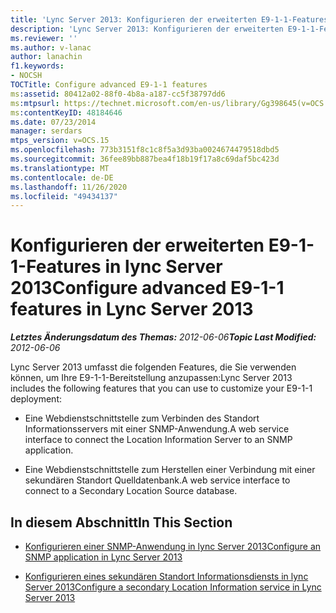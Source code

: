 ```yaml
---
title: 'Lync Server 2013: Konfigurieren der erweiterten E9-1-1-Features'
description: 'Lync Server 2013: Konfigurieren der erweiterten E9-1-1-Features'
ms.reviewer: ''
ms.author: v-lanac
author: lanachin
f1.keywords:
- NOCSH
TOCTitle: Configure advanced E9-1-1 features
ms:assetid: 80412a02-88f0-4b8a-a187-cc5f38797dd6
ms:mtpsurl: https://technet.microsoft.com/en-us/library/Gg398645(v=OCS.15)
ms:contentKeyID: 48184646
ms.date: 07/23/2014
manager: serdars
mtps_version: v=OCS.15
ms.openlocfilehash: 773b3151f8c1c8f5a3d93ba0024674479518dbd5
ms.sourcegitcommit: 36fee89bb887bea4f18b19f17a8c69daf5bc423d
ms.translationtype: MT
ms.contentlocale: de-DE
ms.lasthandoff: 11/26/2020
ms.locfileid: "49434137"
---
```

# <a name="configure-advanced-e9-1-1-features-in-lync-server-2013"></a><span data-ttu-id="b4664-103">Konfigurieren der erweiterten E9-1-1-Features in lync Server 2013</span><span class="sxs-lookup"><span data-stu-id="b4664-103">Configure advanced E9-1-1 features in Lync Server 2013</span></span>

<div data-xmlns="http://www.w3.org/1999/xhtml">

<div class="topic" data-xmlns="http://www.w3.org/1999/xhtml" data-msxsl="urn:schemas-microsoft-com:xslt" data-cs="https://msdn.microsoft.com/">

<div data-asp="https://msdn2.microsoft.com/asp">



</div>

<div id="mainSection">

<div id="mainBody"><span data-ttu-id="b4664-104">

<span> </span></span><span class="sxs-lookup"><span data-stu-id="b4664-104">

<span> </span></span></span>

<span data-ttu-id="b4664-105">_**Letztes Änderungsdatum des Themas:** 2012-06-06_</span><span class="sxs-lookup"><span data-stu-id="b4664-105">_**Topic Last Modified:** 2012-06-06_</span></span>

<span data-ttu-id="b4664-106">Lync Server 2013 umfasst die folgenden Features, die Sie verwenden können, um Ihre E9-1-1-Bereitstellung anzupassen:</span><span class="sxs-lookup"><span data-stu-id="b4664-106">Lync Server 2013 includes the following features that you can use to customize your E9-1-1 deployment:</span></span>

  - <span data-ttu-id="b4664-107">Eine Webdienstschnittstelle zum Verbinden des Standort Informationsservers mit einer SNMP-Anwendung.</span><span class="sxs-lookup"><span data-stu-id="b4664-107">A web service interface to connect the Location Information Server to an SNMP application.</span></span>

  - <span data-ttu-id="b4664-108">Eine Webdienstschnittstelle zum Herstellen einer Verbindung mit einer sekundären Standort Quelldatenbank.</span><span class="sxs-lookup"><span data-stu-id="b4664-108">A web service interface to connect to a Secondary Location Source database.</span></span>

<div>

## <a name="in-this-section"></a><span data-ttu-id="b4664-109">In diesem Abschnitt</span><span class="sxs-lookup"><span data-stu-id="b4664-109">In This Section</span></span>

  - [<span data-ttu-id="b4664-110">Konfigurieren einer SNMP-Anwendung in lync Server 2013</span><span class="sxs-lookup"><span data-stu-id="b4664-110">Configure an SNMP application in Lync Server 2013</span></span>](lync-server-2013-configure-an-snmp-application.md)

  - [<span data-ttu-id="b4664-111">Konfigurieren eines sekundären Standort Informationsdiensts in lync Server 2013</span><span class="sxs-lookup"><span data-stu-id="b4664-111">Configure a secondary Location Information service in Lync Server 2013</span></span>](lync-server-2013-configure-a-secondary-location-information-service.md)

<span data-ttu-id="b4664-112"></div>

</div>

<span> </span>

</div>

</div>

</span><span class="sxs-lookup"><span data-stu-id="b4664-112"></div>

</div>

<span> </span>

</div>

</div>

</span></span></div>

